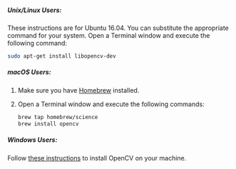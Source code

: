 ##### Unix/Linux Users:
These instructions are for Ubuntu 16.04. You can substitute the appropriate
command for your system. Open a Terminal window and execute the following 
command:

```bash
sudo apt-get install libopencv-dev
```
    
##### macOS Users:
1. Make sure you have [Homebrew](https://brew.sh) installed.
2. Open a Terminal window and execute the following commands:
    
    ```bash
    brew tap homebrew/science
    brew install opencv
    ```

##### Windows Users:
Follow [these instructions](http://docs.opencv.org/2.4/doc/tutorials/introduction/windows_install/windows_install.html)
to install OpenCV on your machine.